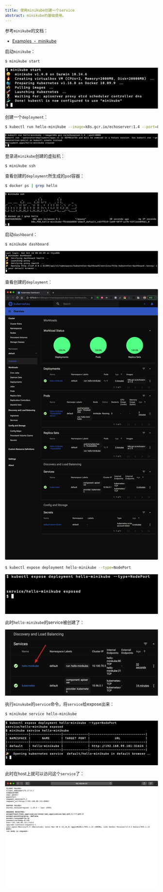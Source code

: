 ```yaml
---
title: 使用minikube创建一个service
abstract: minikube的基础使用。
---
```


 

参考`minikube`的文档：

* [Examples ・ minikube](https://minikube.sigs.k8s.io/docs/examples/)

启动`minikube`：

```bash
$ minikube start
```

![](https://raw.githubusercontent.com/liweinan/blogpic2019_ii/master/oct14/7AFEAFDE-0BAF-4DC9-B1EF-215E6BD557CA.png)

创建一个`deployment`：

```bash
$ kubectl run hello-minikube --image=k8s.gcr.io/echoserver:1.4 --port=8080
```

![](https://raw.githubusercontent.com/liweinan/blogpic2019_ii/master/oct14/689333B8-3DE4-456F-8DA4-C905C20F09F1.png)

登录进`minikube`创建的虚拟机：

```bash
$ minikube ssh
```

查看创建的`deployment`所生成的`pod`容器：

```bash
$ docker ps | grep hello
```

![](https://raw.githubusercontent.com/liweinan/blogpic2019_ii/master/oct14/38009858-2BE6-4C92-BE62-9C2A53DC6657.png)

启动`dashboard`：

```bash
$ minikube dashboard
```

![](https://raw.githubusercontent.com/liweinan/blogpic2019_ii/master/oct14/29378600-6825-4CA8-9C60-C56D34B31E2A.png)

查看创建的`deployment`：

![](https://raw.githubusercontent.com/liweinan/blogpic2019_ii/master/oct14/6C4CA159-3F32-475C-97C0-56DA491F9C3E.png)

```bash
$ kubectl expose deployment hello-minikube --type=NodePort
```

![](https://raw.githubusercontent.com/liweinan/blogpic2019_ii/master/oct14/E73BB6C0-EB85-4300-B65C-E8515D96058F.png)

此时`hello-minikube`的service被创建了：

![](https://raw.githubusercontent.com/liweinan/blogpic2019_ii/master/oct14/02AE59D2-CF18-4B1A-9F96-73099347032E.png)

执行`minukube`的`service`命令，将`service`给expose出来：

```bash
$ minikube service hello-minikube
```

![](https://raw.githubusercontent.com/liweinan/blogpic2019_ii/master/oct14/B8466560-0C33-47AB-ABBE-A16C4FC102AA.png)

此时在host上就可以访问这个`service`了：

![](https://raw.githubusercontent.com/liweinan/blogpic2019_ii/master/oct14/4985E6DB-E713-464D-B85B-5D7C348A6500.png)

